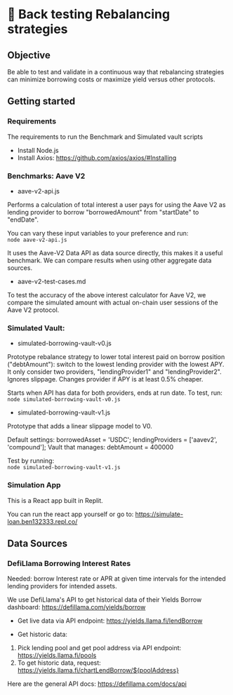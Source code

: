 # 🚜 Back testing Rebalancing strategies

## Objective

Be able to test and validate in a continuous way that rebalancing strategies can minimize borrowing costs or maximize yield versus other protocols.

## Getting started 

### Requirements

The requirements to run the Benchmark and Simulated vault scripts
- Install Node.js
- Install Axios: https://github.com/axios/axios/#Installing

### Benchmarks: Aave V2

- aave-v2-api.js

Performs a calculation of total interest a user pays for using the Aave V2 as lending provider to borrow "borrowedAmount" from "startDate" to "endDate".

You can vary these input variables to your preference and run: \
    ``node aave-v2-api.js``

It uses the Aave-V2 Data API as data source directly, this makes it a useful benchmark. We can compare results when using other aggregate data sources.

- aave-v2-test-cases.md

To test the accuracy of the above interest calculator for Aave V2, we compare the simulated amount with actual on-chain user sessions of the Aave V2 protocol. 

### Simulated Vault:

- simulated-borrowing-vault-v0.js

Prototype rebalance strategy to lower total interest paid on borrow position ("debtAmount"): switch to the lowest lending provider with the lowest APY. It only consider two providers, "lendingProvider1" and "lendingProvider2". Ignores slippage. Changes provider if APY is at least 0.5% cheaper.

Starts when API has data for both providers, ends at run date. To test, run: \
    ``node simulated-borrowing-vault-v0.js``

- simulated-borrowing-vault-v1.js

Prototype that adds a linear slippage model to V0. 

Default settings:
    borrowedAsset = 'USDC';
    lendingProviders = ['aavev2', 'compound'];
    Vault that manages: debtAmount = 400000

Test by running: \
    ``node simulated-borrowing-vault-v1.js``

### Simulation App

This is a React app built in Replit. 

You can run the react app yourself or go to:
https://simulate-loan.ben132333.repl.co/

## Data Sources

### DefiLlama Borrowing Interest Rates

Needed: borrow Interest rate or APR at given time intervals for the intended lending providers for intended assets.

We use DefiLlama's API to get historical data of their Yields Borrow dashboard: https://defillama.com/yields/borrow

- Get live data via API endpoint: https://yields.llama.fi/lendBorrow

- Get historic data:
1) Pick lending pool and get pool address via API endpoint: https://yields.llama.fi/pools
2) To get historic data, request: https://yields.llama.fi/chartLendBorrow/${poolAddress}

Here are the general API docs: https://defillama.com/docs/api

